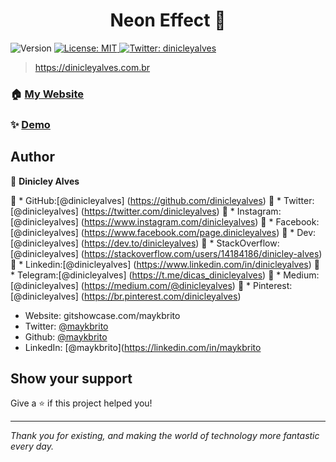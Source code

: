 <h1 align="center"> Neon Effect 👋</h1>
<p>
  <img alt="Version" src="https://img.shields.io/badge/version-1.0.0-blue.svg?cacheSeconds=2592000" />
  <a href="#" target="_blank">
    <img alt="License: MIT" src="https://img.shields.io/badge/License-MIT-yellow.svg" />
  </a>
  <a href="https://twitter.com/dinicleyalves" target="_blank">
    <img alt="Twitter: dinicleyalves" src="https://img.shields.io/twitter/follow/dinicleyalves.svg?style=social" />
  </a>
</p>

> https://dinicleyalves.com.br

### 🏠 [My Website](https://dinicleyalves.com.br/)

### ✨ [Demo](https://neoneffect.dinicleyalves.com.br)

## Author

👤 **Dinicley Alves**

🚀  * GitHub:[@dinicleyalves] (https://github.com/dinicleyalves)
🚀  * Twitter:[@dinicleyalves] (https://twitter.com/dinicleyalves) 
🚀  * Instagram:[@dinicleyalves] (https://www.instagram.com/dinicleyalves) 
🚀  * Facebook: [@dinicleyalves] (https://www.facebook.com/page.dinicleyalves) 
🚀  * Dev: [@dinicleyalves] (https://dev.to/dinicleyalves) 
🚀  * StackOverflow:[@dinicleyalves] (https://stackoverflow.com/users/14184186/dinicley-alves) 
🚀  * Linkedin:[@dinicleyalves] (https://www.linkedin.com/in/dinicleyalves) 
🚀  * Telegram:[@dinicleyalves] (https://t.me/dicas_dinicleyalves) 
🚀  * Medium:[@dinicleyalves] (https://medium.com/@dinicleyalves) 
🚀  * Pinterest:[@dinicleyalves] (https://br.pinterest.com/dinicleyalves) 

* Website: gitshowcase.com/maykbrito
* Twitter: [@maykbrito](https://twitter.com/maykbrito)
* Github: [@maykbrito](https://github.com/maykbrito)
* LinkedIn: [@maykbrito](https://linkedin.com/in/maykbrito



## Show your support

Give a ⭐️ if this project helped you!

***
_Thank you for existing, and making the world of technology more fantastic every day._
